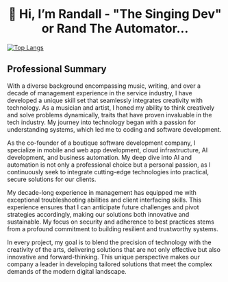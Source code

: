 
<h1 align="center">👋 Hi, I’m Randall - "The Singing Dev" or Rand The Automator...</h1>



[![Top Langs](https://github-readme-stats.vercel.app/api/top-langs/?username=devdevvy&layout=compact&theme=cobalt)](https://github.com/devdevvy/github-readme-stats)



## Professional Summary

With a diverse background encompassing music, writing, and over a decade of management experience in the service industry, I have developed a unique skill set that seamlessly integrates creativity with technology. As a musician and artist, I honed my ability to think creatively and solve problems dynamically, traits that have proven invaluable in the tech industry. My journey into technology began with a passion for understanding systems, which led me to coding and software development.

As the co-founder of a boutique software development company, I specialize in mobile and web app development, cloud infrastructure, AI development, and business automation. My deep dive into AI and automation is not only a professional choice but a personal passion, as I continuously seek to integrate cutting-edge technologies into practical, secure solutions for our clients.

My decade-long experience in management has equipped me with exceptional troubleshooting abilities and client interfacing skills. This experience ensures that I can anticipate future challenges and pivot strategies accordingly, making our solutions both innovative and sustainable. My focus on security and adherence to best practices stems from a profound commitment to building resilient and trustworthy systems.

In every project, my goal is to blend the precision of technology with the creativity of the arts, delivering solutions that are not only effective but also innovative and forward-thinking. This unique perspective makes our company a leader in developing tailored solutions that meet the complex demands of the modern digital landscape.


